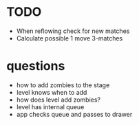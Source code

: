 # TODO

- When reflowing check for new matches
- Calculate possible 1 move 3-matches


# questions

- how to add zombies to the stage
 - level knows when to add
 - how does level add zombies?
  - level has internal queue
  - app checks queue and passes to drawer